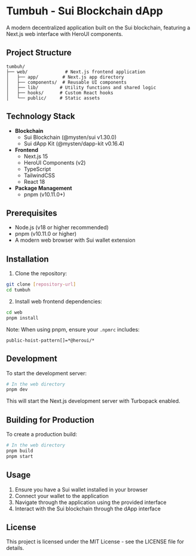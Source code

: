 # Tumbuh - Sui Blockchain dApp

A modern decentralized application built on the Sui blockchain, featuring a Next.js web interface with HeroUI components.

## Project Structure

```
tumbuh/
├── web/              # Next.js frontend application
│   ├── app/         # Next.js app directory
│   ├── components/  # Reusable UI components
│   ├── lib/        # Utility functions and shared logic
│   ├── hooks/      # Custom React hooks
│   └── public/     # Static assets
```

## Technology Stack

- **Blockchain**
  - Sui Blockchain (@mysten/sui v1.30.0)
  - Sui dApp Kit (@mysten/dapp-kit v0.16.4)
- **Frontend**
  - Next.js 15
  - HeroUI Components (v2)
  - TypeScript
  - TailwindCSS
  - React 18
- **Package Management**
  - pnpm (v10.11.0+)

## Prerequisites

- Node.js (v18 or higher recommended)
- pnpm (v10.11.0 or higher)
- A modern web browser with Sui wallet extension

## Installation

1. Clone the repository:
```bash
git clone [repository-url]
cd tumbuh
```

2. Install web frontend dependencies:
```bash
cd web
pnpm install
```

Note: When using pnpm, ensure your `.npmrc` includes:
```
public-hoist-pattern[]=*@heroui/*
```

## Development

To start the development server:

```bash
# In the web directory
pnpm dev
```

This will start the Next.js development server with Turbopack enabled.

## Building for Production

To create a production build:

```bash
# In the web directory
pnpm build
pnpm start
```

## Usage

1. Ensure you have a Sui wallet installed in your browser
2. Connect your wallet to the application
3. Navigate through the application using the provided interface
4. Interact with the Sui blockchain through the dApp interface

## License

This project is licensed under the MIT License - see the LICENSE file for details.

